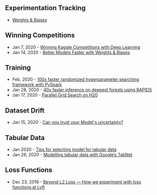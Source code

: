 ## Experimentation Tracking
- [Weights & Biases](https://www.wandb.com/)


## Winning Competitions
- Jan 7, 2020 - [Winning Kaggle Competitions with Deep Learning](https://www.youtube.com/watch?v=8YTUpMY2dos)
- Jan 14, 2020 - [Better Models Faster with Weights & Biases](https://www.wandb.com/articles/better-models-faster-with-weights-biases)

## Training
- Feb, 2020 - [100x faster randomized hyperparameter searching framework with PySpark](https://towardsdatascience.com/100x-faster-randomized-hyperparameter-searching-framework-with-pyspark-4de19e44f5e6)
- Jan 28, 2020 - [40x faster inference on deepest forests using RAPIDS](https://medium.com/rapids-ai/sparse-forests-with-fil-ffbb42b0c7e3?ncid=so-twit-34094#cid=av01_so-twit_en-us)
- Jan 17, 2020 - [Parallel Grid Search on H20](https://www.pavel.cool/h2o-3/h2o-parallel-grid-search/)

## Dataset Drift
- Jan 15, 2020 - [Can you trust your Model's uncertainty?](https://ai.googleblog.com/2020/01/can-you-trust-your-models-uncertainty.html)

## Tabular Data
- Jan 2020 - [Tips for selecting model for tabular data](https://twitter.com/jeremyphoward/status/1223777020934361088/photo/1)
- Jan 26, 2020 - [Modelling tabular data with Google’s TabNet](https://towardsdatascience.com/modelling-tabular-data-with-googles-tabnet-ba7315897bfb)

## Loss Functions
- Dec 23, 2019 - [Beyond L2 Loss — How we experiment with loss functions at Lyft](https://eng.lyft.com/beyond-l2-loss-how-we-experiment-with-loss-functions-at-lyft-51f9303f5d2d)

